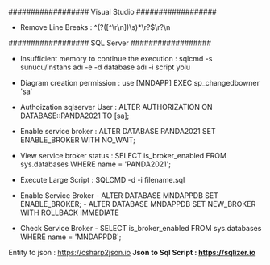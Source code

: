 


################## Visual Studio ##################

 - Remove Line Breaks : ^(?([^\r\n])\s)*\r?$\r?\n
 
 
################## SQL Server ##################

- Insufficient memory to continue the execution : sqlcmd -s sunucu/instans adı -e -d database adı -i script yolu
- Diagram creation permission : use [MNDAPP] EXEC sp_changedbowner 'sa'

- Authoization sqlserver User : ALTER AUTHORIZATION ON DATABASE::PANDA2021 TO [sa];

- Enable service broker : ALTER DATABASE PANDA2021 SET ENABLE_BROKER WITH NO_WAIT;

- View service broker status : SELECT is_broker_enabled FROM sys.databases WHERE name = 'PANDA2021';
- Execute Large Script : SQLCMD -d <database-name> -i filename.sql

- Enable Service Broker - ALTER DATABASE MNDAPPDB SET ENABLE_BROKER;
                        - ALTER DATABASE MNDAPPDB SET NEW_BROKER WITH ROLLBACK IMMEDIATE
- Check Service Broker - SELECT is_broker_enabled FROM sys.databases WHERE name = 'MNDAPPDB';

 
 
Entity to json : https://csharp2json.io <b>
Json to Sql Script : https://sqlizer.io
